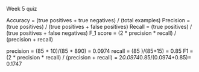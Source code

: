 Week 5 quiz

Accuracy = (true positives + true negatives) / (total examples)
Precision = (true positives) / (true positives + false positives)
Recall = (true positives) / (true positives + false negatives)
F_1  score = (2 * precision * recall) / (precision + recall)

precision = (85 + 10)/(85 + 890)  = 0.0974
recall 	  = (85 )/(85+15)  = 0.85
F1 = (2 * precision * recall) / (precision + recall)
   = 2*0.0974*0.85/(0.0974+0.85)= 0.1747
